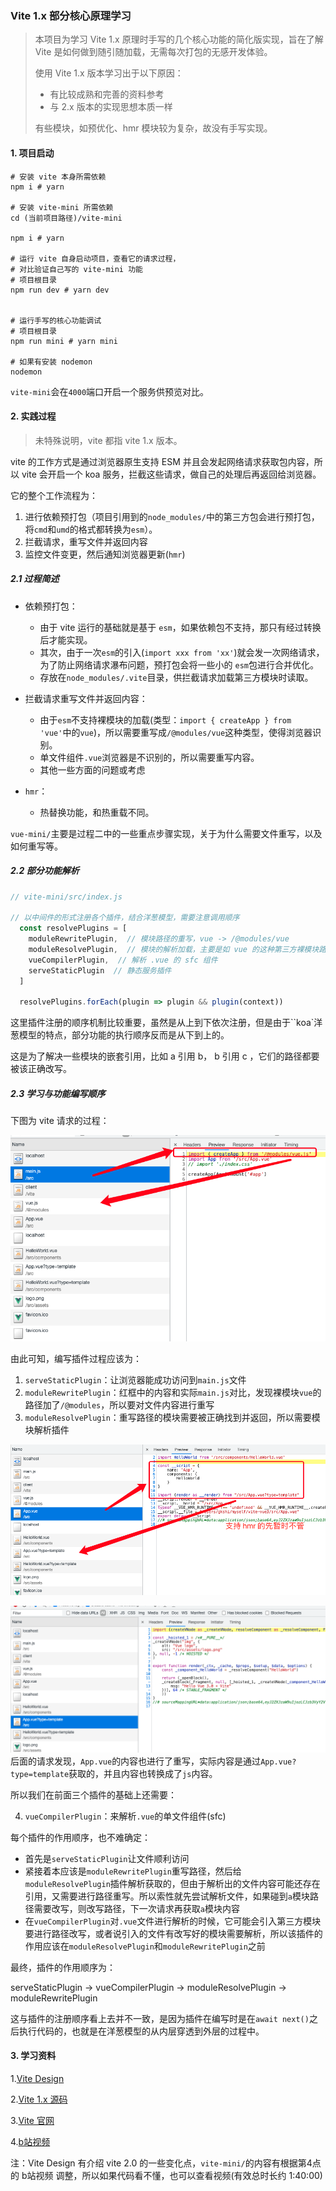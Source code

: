 ### Vite 1.x 部分核心原理学习

> 本项目为学习 Vite 1.x 原理时手写的几个核心功能的简化版实现，旨在了解 Vite 是如何做到随引随加载，无需每次打包的无感开发体验。
>
> 使用 Vite 1.x 版本学习出于以下原因：
>
> - 有比较成熟和完善的资料参考
> - 与 2.x 版本的实现思想本质一样
>
> 有些模块，如预优化、hmr 模块较为复杂，故没有手写实现。



#### 1. 项目启动

```shell
# 安装 vite 本身所需依赖
npm i # yarn

# 安装 vite-mini 所需依赖
cd (当前项目路径)/vite-mini

npm i # yarn

# 运行 vite 自身启动项目，查看它的请求过程，
# 对比验证自己写的 vite-mini 功能
# 项目根目录
npm run dev # yarn dev


# 运行手写的核心功能调试
# 项目根目录
npm run mini # yarn mini

# 如果有安装 nodemon
nodemon

```

`vite-mini`会在`4000`端口开启一个服务供预览对比。



#### 2. 实践过程

> 未特殊说明，vite 都指 vite 1.x 版本。

vite 的工作方式是通过浏览器原生支持 ESM 并且会发起网络请求获取包内容，所以 vite 会开启一个 koa 服务，拦截这些请求，做自己的处理后再返回给浏览器。

它的整个工作流程为：

1. 进行依赖预打包（项目引用到的`node_modules/`中的第三方包会进行预打包，将`cmd`和`umd`的格式都转换为`esm`）。
2. 拦截请求，重写文件并返回内容
3. 监控文件变更，然后通知浏览器更新(`hmr`)

##### 2.1 过程简述

- 依赖预打包：
  - 由于 vite 运行的基础就是基于 `esm`，如果依赖包不支持，那只有经过转换后才能实现。
  - 其次，由于一次`esm`的引入(`import xxx from 'xx'`)就会发一次网络请求，为了防止网络请求瀑布问题，预打包会将一些小的 `esm`包进行合并优化。
  - 存放在`node_modules/.vite`目录，供拦截请求加载第三方模块时读取。

- 拦截请求重写文件并返回内容：
  - 由于`esm`不支持裸模块的加载(类型：`import { createApp } from 'vue'`中的`vue`)，所以需要重写成`/@modules/vue`这种类型，使得浏览器识别。
  - 单文件组件`.vue`浏览器是不识别的，所以需要重写内容。
  - 其他一些方面的问题或考虑
- `hmr`：
  - 热替换功能，和热重载不同。



`vue-mini/`主要是过程二中的一些重点步骤实现，关于为什么需要文件重写，以及如何重写等。

##### 2.2 部分功能解析

```javascript
// vite-mini/src/index.js

// 以中间件的形式注册各个插件，结合洋葱模型，需要注意调用顺序
  const resolvePlugins = [
    moduleRewritePlugin,  // 模块路径的重写，vue -> /@modules/vue
    moduleResolvePlugin,  // 模块的解析加载，主要是如 vue 的这种第三方裸模块路径改为了 /@modules/xxx，需要解析加载对应内容
    vueCompilerPlugin,  // 解析 .vue 的 sfc 组件
    serveStaticPlugin  // 静态服务插件
  ]
  
  resolvePlugins.forEach(plugin => plugin && plugin(context))
```

这里插件注册的顺序机制比较重要，虽然是从上到下依次注册，但是由于``koa`洋葱模型的特点，部分功能的执行顺序反而是从下到上的。

这是为了解决一些模块的嵌套引用，比如 a 引用 b， b 引用 c ，它们的路径都要被该正确改写。



##### 2.3 学习与功能编写顺序

下图为 vite 请求的过程：

![step-1](./readme-img/step-1.png)

由此可知，编写插件过程应该为：

1. `serveStaticPlugin`：让浏览器能成功访问到`main.js`文件
2. `moduleRewritePlugin`：红框中的内容和实际`main.js`对比，发现裸模块`vue`的路径加了`/@modules`，所以要对文件内容进行重写
3. `moduleResolvePlugin`：重写路径的模块需要被正确找到并返回，所以需要模块解析插件

![step-2](./readme-img/step-2.png)

![step-3](./readme-img/step-3.png)
后面的请求发现，`App.vue`的内容也进行了重写，实际内容是通过`App.vue?type=template`获取的，并且内容也转换成了`js`内容。

所以我们在前面三个插件的基础上还需要：

4. `vueCompilerPlugin`：来解析`.vue`的单文件组件(sfc)







每个插件的作用顺序，也不难确定：

- 首先是`serveStaticPlugin`让文件顺利访问
- 紧接着本应该是`moduleRewritePlugin`重写路径，然后给`moduleResolvePlugin`插件解析获取的，但由于解析出的文件内容可能还存在引用，又需要进行路径重写。所以索性就先尝试解析文件，如果碰到`a`模块路径需要改写，则改写路径，下一次请求再获取`a`模块内容
- 在`vueCompilerPlugin`对`.vue`文件进行解析的时候，它可能会引入第三方模块要进行路径改写，或者说引入的文件有改写好的模块需要解析，所以该插件的作用应该在`moduleResolvePlugin`和`moduleRewritePlugin`之前



最终，插件的作用顺序为：

serveStaticPlugin -> vueCompilerPlugin -> moduleResolvePlugin -> moduleRewritePlugin



这与插件的注册顺序看上去并不一致，是因为插件在编写时是在`await next()`之后执行代码的，也就是在洋葱模型的从内层穿透到外层的过程中。





#### 3. 学习资料

1.[Vite Design](https://vite-design.surge.sh/guide/getting-start.html#%E5%89%8D%E7%BD%AE%E7%9F%A5%E8%AF%86%E7%82%B9)

2.[Vite 1.x 源码](https://github.com/vitejs/vite/tree/1.x)

3.[Vite 官网](https://cn.vitejs.dev/)

4.[b站视频](https://www.bilibili.com/video/BV1at4y1a7zi)

注：Vite Design 有介绍 vite 2.0 的一些变化点，`vite-mini/`的内容有根据第4点的 b站视频 调整，所以如果代码看不懂，也可以查看视频(有效总时长约 1:40:00)